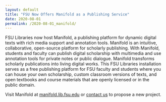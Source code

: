 ```yaml
---
layout: default
title: "FSU Now Offers Manifold as a Publishing Service"
date: 2020-08-01
permalink: /2020-08-01_manifold/
---
```


FSU Libraries now host Manifold, a publishing platform for dynamic digital texts with rich media support and annotation tools. Manifold is an intuitive, collaborative, open-source platform for scholarly publishing. With Manifold, students and faculty can publish digital scholarship with multimedia and use annotation tools for private notes or public dialogue. Manifold transforms scholarly publications into living digital works. This FSU Libraries installation serves as a free publishing platform for FSU faculty and students where you can house your own scholarship, custom classroom versions of texts, and open textbooks and course materials that are openly licensed or in the public domain.

Visit Manifold at [manifold.lib.fsu.edu](https://manifold.lib.fsu.edu/) or [contact us](https://www.lib.fsu.edu/DRS/form/contact-us "DRS Proposal Form") to propose a new project.
